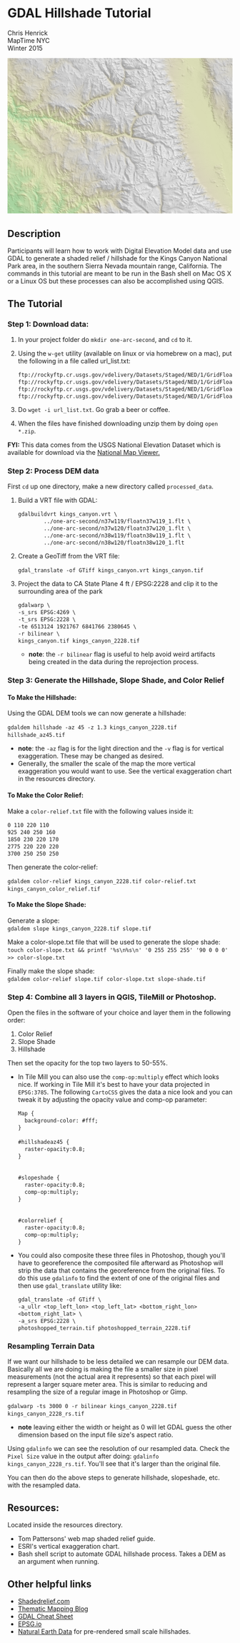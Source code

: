 GDAL Hillshade Tutorial
=======================
Chris Henrick  
MapTime NYC   
Winter 2015

![](presentation/img/example-output.png)

## Description

Participants will learn how to work with Digital Elevation Model data and use GDAL to generate a shaded relief / hillshade for the Kings Canyon National Park area, in the southern Sierra Nevada mountain range, California. The commands in this tutorial are meant to be run in the Bash shell on Mac OS X or a Linux OS but these processes can also be accomplished using QGIS.

## The Tutorial

### Step 1: Download data:
1. In your project folder do `mkdir one-arc-second`, and `cd` to it.

2. Using the `w-get` utility (available on linux or via homebrew on a mac), put the following in a file called url_list.txt:

	```
	ftp://rockyftp.cr.usgs.gov/vdelivery/Datasets/Staged/NED/1/GridFloat/n37w119.zip
	ftp://rockyftp.cr.usgs.gov/vdelivery/Datasets/Staged/NED/1/GridFloat/n38w119.zip
	ftp://rockyftp.cr.usgs.gov/vdelivery/Datasets/Staged/NED/1/GridFloat/n37w120.zip
	ftp://rockyftp.cr.usgs.gov/vdelivery/Datasets/Staged/NED/1/GridFloat/n38w120.zip
	```

3. Do `wget -i url_list.txt`. Go grab a beer or coffee. 

4. When the files have finished downloading unzip them by doing `open *.zip`.

**FYI:** This data comes from the USGS National Elevation Dataset which is available for download via the [National Map Viewer.](http://viewer.nationalmap.gov/viewer/)

### Step 2: Process DEM data

First `cd` up one directory, make a new directory called `processed_data`.

1. Build a VRT file with GDAL:

	```
    gdalbuildvrt kings_canyon.vrt \
            ../one-arc-second/n37w119/floatn37w119_1.flt \
            ../one-arc-second/n37w120/floatn37w120_1.flt \
            ../one-arc-second/n38w119/floatn38w119_1.flt \
            ../one-arc-second/n38w120/floatn38w120_1.flt   
	```

2. Create a GeoTiff from the VRT file:  

	`gdal_translate -of GTiff kings_canyon.vrt kings_canyon.tif`

3. Project the data to CA State Plane 4 ft / EPSG:2228 and clip it to the surrounding area of the park

	```
	gdalwarp \
	-s_srs EPSG:4269 \
	-t_srs EPSG:2228 \
	-te 6513124 1921767 6841766 2380645 \
	-r bilinear \
	kings_canyon.tif kings_canyon_2228.tif
	```

	- **note**: the `-r bilinear` flag is useful to help avoid weird artifacts being created in the data during the reprojection process.

### Step 3: Generate the Hillshade, Slope Shade, and Color Relief
#### To Make the Hillshade:

Using the GDAL DEM tools we can now generate a hillshade:  
	
`gdaldem hillshade -az 45 -z 1.3 kings_canyon_2228.tif hillshade_az45.tif`  

- **note**: the `-az` flag is for the light direction and the `-v` flag is for vertical exaggeration. These may be changed as desired. 
- Generally, the smaller the scale of the map the more vertical exaggeration you would want to use. See the vertical exaggeration chart in the resources directory.

#### To Make the Color Relief:


Make a `color-relief.txt` file with the following values inside it:  

```
0 110 220 110
925 240 250 160
1850 230 220 170
2775 220 220 220
3700 250 250 250
```

Then generate the color-relief:

`gdaldem color-relief kings_canyon_2228.tif color-relief.txt kings_canyon_color_relief.tif`

#### To Make the Slope Shade:

Generate a slope:  
`gdaldem slope kings_canyon_2228.tif slope.tif`

Make a color-slope.txt file that will be used to generate the slope shade:
`touch color-slope.txt && printf '%s\n%s\n' '0 255 255 255' '90 0 0 0' >> color-slope.txt`

Finally make the slope shade:  
`gdaldem color-relief slope.tif color-slope.txt slope-shade.tif`

### Step 4: Combine all 3 layers in QGIS, TileMill or Photoshop.
Open the files in the software of your choice and layer them in the following order:  

1. Color Relief
2. Slope Shade
3. Hillshade

Then set the opacity for the top two layers to 50-55%. 

- In Tile Mill you can also use the `comp-op:multiply` effect which looks nice. If working in Tile Mill it's best to have your data projected in `EPSG:3785`. The following `CartoCSS` gives the data a nice look and you can tweak it by adjusting the opacity value and comp-op parameter:

	```
	Map {
	  background-color: #fff;
	}
	
	#hillshadeaz45 {
	  raster-opacity:0.8;
	}
	
	
	#slopeshade {
	  raster-opacity:0.8;
	  comp-op:multiply;
	}
	
	
	#colorrelief {
	  raster-opacity:0.8;
	  comp-op:multiply;  
	}
	```


- You could also composite these three files in Photoshop, though you'll have to georeference the composited file afterward as Photoshop will strip the data that contains the georeference from the original files. To do this use `gdalinfo` to find the extent of one of the original files and then use `gdal_translate` utility like:

	```
	gdal_translate -of GTiff \
	-a_ullr <top_left_lon> <top_left_lat> <bottom_right_lon> <bottom_right_lat> \
	-a_srs EPSG:2228 \
	photoshopped_terrain.tif photoshopped_terrain_2228.tif
	```


### Resampling Terrain Data
If we want our hillshade to be less detailed we can resample our DEM data. Basically all we are doing is making the file a smaller size in pixel measurements (not the actual area it represents) so that each pixel will represent a larger square meter area. This is similar to reducing and resampling the size of a regular image in Photoshop or Gimp.

`gdalwarp -ts 3000 0 -r bilinear kings_canyon_2228.tif kings_canyon_2228_rs.tif`

- **note** leaving either the width or height as 0 will let GDAL guess the other dimension based on the input file size's aspect ratio.

Using `gdalinfo` we can see the resolution of our resampled data. Check the `Pixel Size` value in the output after doing: `gdalinfo kings_canyon_2228_rs.tif`. You'll see that it's larger than the original file.

You can then do the above steps to generate hillshade, slopeshade, etc. with the resampled data.


## Resources:
Located inside the resources directory.

- Tom Pattersons' web map shaded relief guide.
- ESRI's vertical exaggeration chart.
- Bash shell script to automate GDAL hillshade process. Takes a DEM as an argument when running.

## Other helpful links
- [Shadedrelief.com](http://www.shadedrelief.com/)
- [Thematic Mapping Blog](http://blog.thematicmapping.org/2012/06/digital-terrain-modeling-and-mapping.html)
- [GDAL Cheat Sheet](https://github.com/dwtkns/gdal-cheat-sheet)
- [EPSG.io](http://epsg.io)
- [Natural Earth Data](http://www.naturalearthdata.com/downloads/) for pre-rendered small scale hillshades.